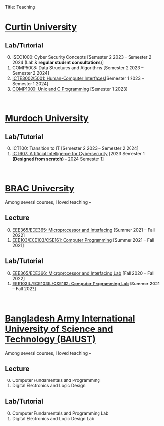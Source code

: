 Title: Teaching

# [Curtin University](https://www.curtin.edu.au/)
## Lab/Tutorial

0. ISEC1000: Cyber Security Concepts [Semester 2 2023 &ndash; Semester 2 2024 (Lab & **regular student consultations**)]
0. COMP5008: Data Structures and Algorithms [Semester 2 2023 &ndash; Semester 2 2024]
0. [ICTE3002/5001: Human-Computer Interfaces](https://www.curtin.edu.au/study/offering/unit-ug-human-computer-interface--icte3002/)[Semester 1 2023 &ndash; Semester 1 2024]
0. [COMP1000: Unix and C Programming](https://www.curtin.edu.au/study/offering/unit-ug-unix-and-c-programming--comp1000/) [Semester 1 2023]

&nbsp;

# [Murdoch University](https://www.murdoch.edu.au/)
## Lab/Tutorial

0. ICT100: Transition to IT [Semester 2 2023 &ndash; Semester 2 2024]
0. [ICT607: Artificial Intelligence for Cybersecurity](https://github.com/hasan-rakibul/AI-cybersec) [2023 Semester 1 **(Designed from scratch)** &ndash; 2024 Semester 1]

&nbsp;

# [BRAC University](https://www.bracu.ac.bd/)

Among several courses, I loved teaching &ndash;

## Lecture
0. [EEE365/ECE365: Microprocessor and Interfacing](https://bux.bracu.ac.bd/courses/course-v1:buX+EEE365+2022_Spring/about) [Summer 2021 &ndash; Fall 2022]
0. [EEE103/ECE103/CSE161: Computer Programming](https://bux.bracu.ac.bd/courses/course-v1:buX+CSE161+2022_Spring/about) [Summer 2021 &ndash; Fall 2021]

## Lab/Tutorial
0. [EEE365/ECE366: Microprocessor and Interfacing Lab](https://bux.bracu.ac.bd/courses/course-v1:buX+EEE366+2022_Spring/about) [Fall 2020 &ndash; Fall 2022]
0. [EEE103IL/ECE103IL/CSE162: Computer Programming Lab](https://bux.bracu.ac.bd/courses/course-v1:buX+EEE103L+2022_Spring/about) [Summer 2021 &ndash; Fall 2022]

<!-- All courses taught at BRAC University

EEE 321: Power System I
EEE 282 / ECE 282: Numerical Techniques
EEE 365 / ECE 365: Microprocessor and Interfacing
EEE 366 / ECE 366: Microprocessor and Interfacing Laboratory
CSE 162 / EEE 103IL / ECE 103IL: Computer Programming Laboratory
CSE 330: Numerical Methods
EEE 206 / ECE206 / EEE205L / ECE205L: Electronic Circuits I Laboratory
CSE 161 / EEE 103 / ECE 103: Computer Programming
EEE 204 / ECE 204 / EEE 203L / ECE 203L: Electrical Circuits II Laboratory
EEE 203 / ECE 203: Electrical Circuits II
EEE 349 / ECE 349: Microwave Engineering
EEE / ECE 350: Microwave Engineering Laboratory
EEE 224 / ECE 224: Energy Conversion Laboratory
EEE 414 / ECE 414: Digital System Design Laboratory
EEE 208 / ECE 208: Electronic Circuits II Laboratory
EEE 426: Switchgear & Protection Laboratory -->

&nbsp;

# [Bangladesh Army International University of Science and Technology (BAIUST)](https://www.baiust.edu.bd/)
Among several courses, I loved teaching &ndash;

## Lecture
0. Computer Fundamentals and Programming
0. Digital Electronics and Logic Design

## Lab/Tutorial
0. Computer Fundamentals and Programming Lab
0. Digital Electronics and Logic Design Lab
